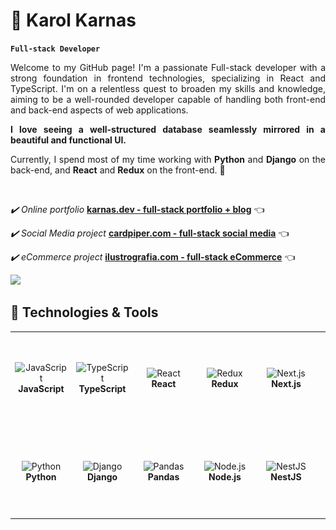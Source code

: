 # 👋 Karol Karnas

**`Full-stack Developer `**

<div align="justify"><p>Welcome to my GitHub page! I'm a passionate Full-stack developer with a strong foundation in frontend technologies, specializing in React and TypeScript. I'm on a relentless quest to broaden my skills and knowledge, aiming to be a well-rounded developer capable of handling both front-end and back-end aspects of web applications.</p>

<p><strong>I love seeing a well-structured database seamlessly mirrored in a beautiful and functional UI.</strong></p>

<p>Currently, I spend most of my time working with <strong>Python</strong> and <strong>Django</strong> on the back-end, and <strong>React</strong> and <strong>Redux</strong> on the front-end. 🚀</p></div>
<br/>

_✔️ Online portfolio_
[**karnas.dev - full-stack portfolio + blog**](https://www.karnas.dev/) 👈

_✔️ Social Media project_
[**cardpiper.com - full-stack social media**](https://www.cardpiper.com/) 👈

_✔️ eCommerce project_
[**ilustrografia.com - full-stack eCommerce**](https://www.ilustrografia.com/) 👈

<a href="mailto:karol.karnas@gmail.com"><img src="https://img.shields.io/badge/Gmail-D14836?style=for-the-badge&logo=gmail&logoColor=white" height=25></a>

## 🔧 Technologies & Tools

<table>
  <tr>
      <td align="center" height="144" width="144">
      <img
        src="https://cdn.jsdelivr.net/gh/devicons/devicon/icons/javascript/javascript-original.svg"
        width="64"
        height="64"
        alt="JavaScript"
      />
      <br /><strong style="display:inline-block; width:84px; text-align:center;">JavaScript</strong>
    </td>
    <td align="center" height="144" width="144">
      <img
        src="https://cdn.jsdelivr.net/gh/devicons/devicon/icons/typescript/typescript-plain.svg"
        width="64"
        height="64"
        alt="TypeScript"
      />
      <br /><strong style="display:inline-block; width:84px; text-align:center;">TypeScript</strong>
    </td>
    <td align="center" height="144" width="144">
      <img
        src="https://cdn.jsdelivr.net/gh/devicons/devicon/icons/react/react-original.svg"
        width="64"
        height="64"
        alt="React"
      />
      <br /><strong style="display:inline-block; width:84px; text-align:center;">React</strong>
    </td>
    <td align="center" height="144" width="144">
      <img
        src="https://cdn.jsdelivr.net/gh/devicons/devicon@latest/icons/redux/redux-original.svg"
        width="64"
        height="64"
        alt="Redux"
      />
      <br /><strong style="display:inline-block; width:84px; text-align:center;">Redux</strong>
    </td>
    <td align="center" height="144" width="144">
      <img
        src="https://cdn.jsdelivr.net/gh/devicons/devicon/icons/nextjs/nextjs-original.svg"
        width="64"
        height="64"
        alt="Next.js"
      />
      <br /><strong style="display:inline-block; width:84px; text-align:center;">Next.js</strong>
    </td>
        <td align="center" height="144" width="144">
      <img
        src="https://cdn.jsdelivr.net/gh/devicons/devicon/icons/sass/sass-original.svg"
        width="64"
        height="64"
        alt="SASS"
      />
      <br /><strong style="display:inline-block; width:84px; text-align:center;">SASS</strong>
    </td>
    <td align="center" height="144" width="144">
      <img
        src="https://cdn.jsdelivr.net/gh/devicons/devicon/icons/tailwindcss/tailwindcss-original.svg"
        width="64"
        height="64"
        alt="Tailwind"
      />
      <br /><strong style="display:inline-block; width:84px; text-align:center;">Tailwind</strong>
    </td>
              <td align="center" height="144" width="144">
      <img
      src="https://cdn.jsdelivr.net/gh/devicons/devicon/icons/jest/jest-plain.svg"
        width="64"
        height="64"
        alt="JEST"
      />
      <br /><strong style="display:inline-block; width:84px; text-align:center;">JEST</strong>
    </td>
    <td align="center" height="144" width="144">
       <img
      src="https://cdn.jsdelivr.net/gh/devicons/devicon/icons/cypressio/cypressio-original.svg"
        width="64"
        height="64"
        alt="Cypress"
      />
      <br /><strong style="display:inline-block; width:84px; text-align:center;">Cypress</strong>
    </td>

  </tr>
  <tr>
  <td align="center" height="144" width="144">
    <img src="https://cdn.jsdelivr.net/gh/devicons/devicon@latest/icons/python/python-original.svg"
        width="64"
        height="64"
        alt="Python"
      />
      <br /><strong style="display:inline-block; width:84px; text-align:center;">Python</strong>
    </td>
      <td align="center" height="144" width="144">
     <img src="https://cdn.jsdelivr.net/gh/devicons/devicon@latest/icons/django/django-plain.svg"          
        width="64"
        height="64"
        alt="Django"
      />
      <br /><strong style="display:inline-block; width:84px; text-align:center;">Django</strong>
    </td>
    <td align="center" height="144" width="144">
      <img src="https://cdn.jsdelivr.net/gh/devicons/devicon@latest/icons/pandas/pandas-original.svg"              
        width="64"
        height="64"
        alt="Pandas"
      />
      <br /><strong style="display:inline-block; width:84px; text-align:center;">Pandas</strong>
    </td>
    <td align="center" height="144" width="144">
      <img
        src="https://cdn.jsdelivr.net/gh/devicons/devicon/icons/nodejs/nodejs-original.svg"
        width="64"
        height="64"
        alt="Node.js"
      />
      <br /><strong style="display:inline-block; width:84px; text-align:center;">Node.js</strong>
    </td>
    <td align="center" height="144" width="144">
      <img src="https://cdn.jsdelivr.net/gh/devicons/devicon@latest/icons/nestjs/nestjs-original.svg"
        width="64"
        height="64"
        alt="NestJS"
      />
      <br /><strong style="display:inline-block; width:84px; text-align:center;">NestJS</strong>
    </td>
    <td align="center" height="144" width="144">
      <img
        src="./sql.svg"
        width="64"
        height="64"
        alt="SQL"
      />
      <br /><strong style="display:inline-block; width:84px; text-align:center;">SQL</strong>
    </td>
    <td align="center" height="144" width="144">
      <img
        src="https://cdn.jsdelivr.net/gh/devicons/devicon/icons/postgresql/postgresql-original.svg"
        width="64"
        height="64"
        alt="Postgres"
      />
      <br /><strong style="display:inline-block; width:84px; text-align:center;">Postgres</strong>
    </td>
    <td align="center" height="144" width="144">
      <img
        src="https://cdn.jsdelivr.net/gh/devicons/devicon@latest/icons/prisma/prisma-original.svg"
        width="64"
        height="64"
        alt="Prisma"
      />
      <br /><strong style="display:inline-block; width:84px; text-align:center;">Prisma</strong>
    </td>
    <td align="center" height="144" width="144">
      <img
src="https://cdn.jsdelivr.net/gh/devicons/devicon/icons/linux/linux-original.svg"
        width="64"
        height="64"
        alt="Linux"
      />
      <br /><strong style="display:inline-block; width:84px; text-align:center;">Linux</strong>
  </tr>
</table>

<!--
**KarolKarnas/KarolKarnas** is a ✨ _special_ ✨ repository because its `README.md` (this file) appears on your GitHub profile.

Here are some ideas to get you started:

- 🔭 I’m currently working on ...
- 🌱 I’m currently learning ...
- 👯 I’m looking to collaborate on ...
- 🤔 I’m looking for help with ...
- 💬 Ask me about ...
- 📫 How to reach me: ...
- 😄 Pronouns: ...
- ⚡ Fun fact: ...
-->
